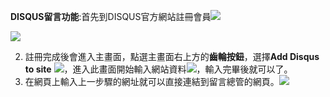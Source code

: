 **DISQUS留言功能**:首先到DISQUS官方網站註冊會員![](https://dl.dropboxusercontent.com/s/wl0zezflvhalrf6/%E8%9E%A2%E5%B9%95%E6%88%AA%E5%9C%96%202015-01-13%2017.47.15.png?dl=0)

![](https:/dl.dropboxusercontent.com/s/aqh041bk1im4vz2/%E8%9E%A2%E5%B9%95%E6%88%AA%E5%9C%96%202015-02-11%2017.07.27.png?dl=0)

2. 註冊完成後會進入主畫面，點選主畫面右上方的**齒輪按鈕**，選擇**Add Disqus to site**
![](https://dl.dropboxusercontent.com/s/pjvff3xfcu7bfjg/%E8%9E%A2%E5%B9%95%E6%88%AA%E5%9C%96%202015-01-13%2017.51.01.png?dl=0)，進入此畫面開始輸入網站資料![](https://dl.dropboxusercontent.com/s/jzromwqvuwwej0w/%E8%9E%A2%E5%B9%95%E6%88%AA%E5%9C%96%202015-01-13%2017.54.18.png?dl=0)，輸入完畢後就可以了。
4. 在網頁上輸入上一步驟的網址就可以直接連結到留言總管的網頁。![](https://dl.dropboxusercontent.com/s/nvkdl8g41nvjdu4/%E8%9E%A2%E5%B9%95%E6%88%AA%E5%9C%96%202015-01-13%2017.51.02.png?dl=0)
